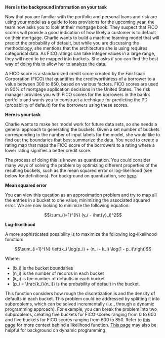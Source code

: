 **Here is the background information on your task**

Now that you are familiar with the portfolio and personal loans and risk are using your model as a guide to loss provisions for the upcoming year, the team now asks you to look at their mortgage book. They suspect that FICO scores will provide a good indication of how likely a customer is to default on their mortgage. Charlie wants to build a machine learning model that will predict the probability of default, but while you are discussing the methodology, she mentions that the architecture she is using requires categorical data. As FICO ratings can take integer values in a large range, they will need to be mapped into buckets. She asks if you can find the best way of doing this to allow her to analyze the data.

A FICO score is a standardized credit score created by the Fair Isaac Corporation (FICO) that quantifies the creditworthiness of a borrower to a value between 300 to 850, based on various factors. FICO scores are used in 90% of mortgage application decisions in the United States. The risk manager provides you with FICO scores for the borrowers in the bank’s portfolio and wants you to construct a technique for predicting the PD (probability of default) for the borrowers using these scores. 

**Here is your task**

Charlie wants to make her model work for future data sets, so she needs a general approach to generating the buckets. Given a set number of buckets corresponding to the number of input labels for the model, she would like to find out the boundaries that best summarize the data. You need to create a rating map that maps the FICO score of the borrowers to a rating where a lower rating signifies a better credit score.

The process of doing this is known as quantization. You could consider many ways of solving the problem by optimizing different properties of the resulting buckets, such as the mean squared error or log-likelihood (see below for definitions). For background on quantization, see [here](link).

**Mean squared error**

You can view this question as an approximation problem and try to map all the entries in a bucket to one value, minimizing the associated squared error. We are now looking to minimize the following equation:

```math
\sum_{i=1}^{N} (y_i - \hat{y}_i)^2
```

**Log-likelihood**

A more sophisticated possibility is to maximize the following log-likelihood function:

```math
\sum_{i=1}^{N} \left(k_i \log(p_i) + (n_i - k_i) \log(1 - p_i)\right)
```

Where:
- \(b_i\) is the bucket boundaries
- \(n_i\) is the number of records in each bucket
- \(k_i\) is the number of defaults in each bucket
- \(p_i = \frac{k_i}{n_i}\) is the probability of default in the bucket.

This function considers how rough the discretization is and the density of defaults in each bucket. This problem could be addressed by splitting it into subproblems, which can be solved incrementally (i.e., through a dynamic programming approach). For example, you can break the problem into two subproblems, creating five buckets for FICO scores ranging from 0 to 600 and five buckets for FICO scores ranging from 600 to 850. Refer to [this page](link) for more context behind a likelihood function. [This page](link) may also be helpful for background on dynamic programming.
